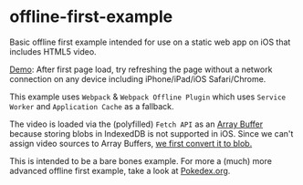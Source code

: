 # offline-first-example
Basic offline first example intended for use on a static web app on iOS that includes HTML5 video.

[Demo](https://thibbal.github.io/offline-first-example/dist): After first page load, try refreshing the page without a network connection on any device including iPhone/iPad/iOS Safari/Chrome.

This example uses `Webpack` & `Webpack Offline Plugin` which uses `Service Worker` and `Application Cache` as a fallback.

The video is loaded via the (polyfilled) `Fetch API` as an [Array Buffer](https://developer.mozilla.org/en-US/docs/Web/API/Body/arrayBuffer) because storing blobs in IndexedDB is not supported in iOS. Since we can't assign video sources to Array Buffers, [we first convert it to blob.](http://stackoverflow.com/questions/40393488/mobile-safari-10-indexeddb-blobs/40625816#40625816)

This is intended to be a bare bones example. For more a (much) more advanced offline first example, take a look at [Pokedex.org](http://www.pocketjavascript.com/blog/2015/11/23/introducing-pokedex-org).
